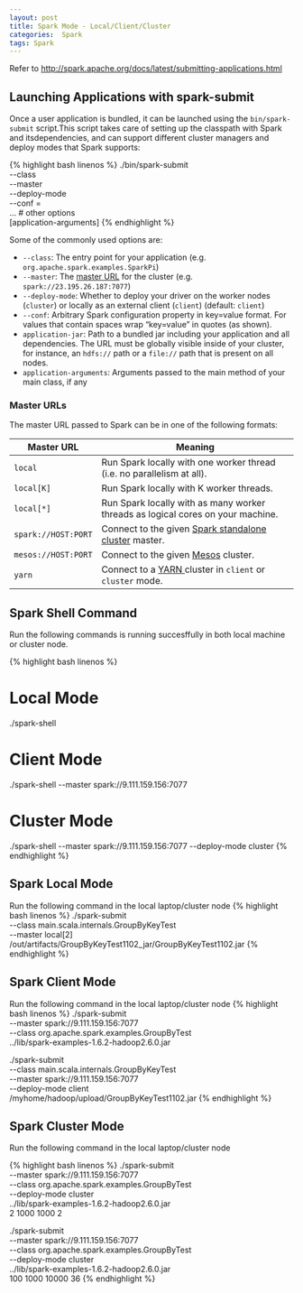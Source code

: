 ```yaml
---
layout: post
title: Spark Mode - Local/Client/Cluster
categories:  Spark
tags: Spark
---
```


Refer to http://spark.apache.org/docs/latest/submitting-applications.html

## Launching Applications with spark-submit

Once a user application is bundled, it can be launched using the `bin/spark-submit` script.This script takes care of setting up the classpath with Spark and itsdependencies, and can support different cluster managers and deploy modes that Spark supports:

{% highlight bash linenos %}
./bin/spark-submit \
  --class <main-class> \
  --master <master-url> \
  --deploy-mode <deploy-mode> \
  --conf <key>=<value> \
  ... # other options
  <application-jar> \
  [application-arguments]
{% endhighlight %}

Some of the commonly used options are:

- `--class`: The entry point for your application (e.g. `org.apache.spark.examples.SparkPi`)
- `--master`: The [master URL](http://spark.apache.org/docs/latest/submitting-applications.html#master-urls) for the cluster (e.g. `spark://23.195.26.187:7077`)
- `--deploy-mode`: Whether to deploy your driver on the worker nodes (`cluster`) or locally as an external client (`client`) (default: `client`)
- `--conf`: Arbitrary Spark configuration property in key=value format. For values that contain spaces wrap “key=value” in quotes (as shown).
- `application-jar`: Path to a bundled jar including your application and all dependencies. The URL must be globally visible inside of your cluster, for instance, an `hdfs://` path or a `file://` path that is present on all nodes.
- `application-arguments`: Arguments passed to the main method of your main class, if any



### Master URLs

The master URL passed to Spark can be in one of the following formats:

| Master URL          | Meaning                                  |
| ------------------- | ---------------------------------------- |
| `local`             | Run Spark locally with one worker thread (i.e. no parallelism at all). |
| `local[K]`          | Run Spark locally with K worker threads. |
| `local[*]`          | Run Spark locally with as many worker threads as logical cores on your machine. |
| `spark://HOST:PORT` | Connect to the given [Spark standalone cluster](http://spark.apache.org/docs/latest/spark-standalone.html) master. |
| `mesos://HOST:PORT` | Connect to the given [Mesos](http://spark.apache.org/docs/latest/running-on-mesos.html) cluster. |
| `yarn`              | Connect to a [ YARN ](http://spark.apache.org/docs/latest/running-on-yarn.html) cluster in  `client` or `cluster` mode. |



## Spark Shell Command

Run the following commands is  running succesffully in both local machine or cluster node.

{% highlight bash linenos %}
# Local Mode
./spark-shell

# Client Mode
./spark-shell --master spark://9.111.159.156:7077

# Cluster Mode
./spark-shell --master spark://9.111.159.156:7077 --deploy-mode cluster
{% endhighlight %}



## Spark Local Mode

Run the following command in the local laptop/cluster node
{% highlight bash linenos %}
./spark-submit \
 --class main.scala.internals.GroupByKeyTest \
 --master local[2] \
/out/artifacts/GroupByKeyTest1102_jar/GroupByKeyTest1102.jar
{% endhighlight %}



## Spark Client Mode

Run the following command in the local laptop/cluster node
{% highlight bash linenos %}
./spark-submit \
--master spark://9.111.159.156:7077 \
--class org.apache.spark.examples.GroupByTest \
../lib/spark-examples-1.6.2-hadoop2.6.0.jar

./spark-submit \
 --class main.scala.internals.GroupByKeyTest \
 --master spark://9.111.159.156:7077 \
 --deploy-mode client \
/myhome/hadoop/upload/GroupByKeyTest1102.jar
{% endhighlight %}



## Spark Cluster Mode

Run the following command in the local laptop/cluster node

{% highlight bash linenos %}
./spark-submit \
--master spark://9.111.159.156:7077 \
--class org.apache.spark.examples.GroupByTest \
 --deploy-mode cluster \
../lib/spark-examples-1.6.2-hadoop2.6.0.jar \
2 1000 1000 2

./spark-submit \
--master spark://9.111.159.156:7077 \
--class org.apache.spark.examples.GroupByTest \
--deploy-mode cluster \
../lib/spark-examples-1.6.2-hadoop2.6.0.jar \
100 1000 10000 36
{% endhighlight %}
